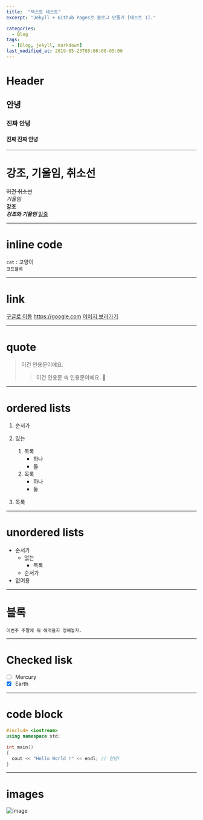 ```yaml
---
title:  "텍스트 테스트"
excerpt: "Jekyll + Github Pages로 블로그 만들기 [테스트 1]."

categories:
  - Blog
tags:
  - [Blog, jekyll, markdown]
last_modified_at: 2019-05-23T08:06:00-05:00
---
```


# Header
## 안녕
### 진짜 안녕
#### 진짜 진짜 안녕

---

# 강조, 기울임, 취소선
~~이건 취소선~~  
*기울임*  
**강조**  
***강조와 기울임***
<u>밑줄</u> 

---

# inline code 
`cat` : 고양이    
`코드블록`

---

# link
[구글로 이동](https://google.com)
<https://google.com>
[이미지 보러가기](#images)

---

# quote
> 이건 인용문이에요.
  >> 이건 인용문 속 인용문이에요.
> 💛  

---

# ordered lists
1. 순서가
2. 있는  
   1. 목록
      - 하나
      - 둘
   2. 목록
       - 하나
       - 둘

3. 목록   

---

# unordered lists
- 순서가
  * 없는
    * 목록 
  * 순서가
- 없어용

---

# 블록

    이번주 주말에 뭐 해먹을지 정해놓자.

---

# Checked lisk
- [ ] Mercury
- [X] Earth

---

# code block
```C++
#include <iostream>
using namespace std;

int main()
{
  cout << "Hello World !" << endl; // 안녕! 
}
```

---
# images
![image](https://user-images.githubusercontent.com/42318591/82727744-56934980-9d27-11ea-88e5-48489c4cd017.png)
